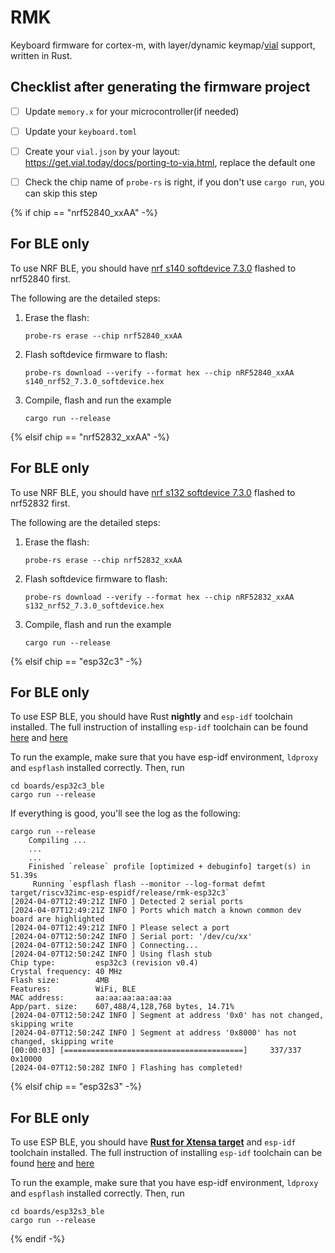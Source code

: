 # RMK

Keyboard firmware for cortex-m, with layer/dynamic keymap/[vial](https://get.vial.today) support, written in Rust.

## Checklist after generating the firmware project

- [ ] Update `memory.x` for your microcontroller(if needed)

- [ ] Update your `keyboard.toml`

- [ ] Create your `vial.json` by your layout: https://get.vial.today/docs/porting-to-via.html, replace the default one

- [ ] Check the chip name of `probe-rs` is right, if you don't use `cargo run`, you can skip this step

{% if chip == "nrf52840_xxAA" -%}
## For BLE only

To use NRF BLE, you should have [nrf s140 softdevice 7.3.0](https://www.nordicsemi.com/Products/Development-software/s140/download) flashed to nrf52840 first. 

The following are the detailed steps:

1. Erase the flash:
   ```shell
   probe-rs erase --chip nrf52840_xxAA
   ```
2. Flash softdevice firmware to flash:
   ```shell
   probe-rs download --verify --format hex --chip nRF52840_xxAA s140_nrf52_7.3.0_softdevice.hex
   ```
3. Compile, flash and run the example
   ```shell
   cargo run --release
   ```
{% elsif chip == "nrf52832_xxAA" -%}
## For BLE only

To use NRF BLE, you should have [nrf s132 softdevice 7.3.0](https://www.nordicsemi.com/Products/Development-software/s132/download) flashed to nrf52832 first. 

The following are the detailed steps:

1. Erase the flash:
   ```shell
   probe-rs erase --chip nrf52832_xxAA
   ```
2. Flash softdevice firmware to flash:
   ```shell
   probe-rs download --verify --format hex --chip nRF52832_xxAA s132_nrf52_7.3.0_softdevice.hex
   ```
3. Compile, flash and run the example
   ```shell
   cargo run --release
   ```
{% elsif chip == "esp32c3" -%}
## For BLE only

To use ESP BLE, you should have Rust **nightly** and `esp-idf` toolchain installed. The full instruction of installing `esp-idf` toolchain can be found [here](https://docs.esp-rs.org/book/installation/index.html) and [here](https://docs.esp-rs.org/std-training/02_2_software.html)

To run the example, make sure that you have esp-idf environment, `ldproxy` and `espflash` installed correctly. Then, run 

```
cd boards/esp32c3_ble
cargo run --release
```

If everything is good, you'll see the log as the following:

```shell
cargo run --release  
    Compiling ...
    ...
    ...
    Finished `release` profile [optimized + debuginfo] target(s) in 51.39s
     Running `espflash flash --monitor --log-format defmt target/riscv32imc-esp-espidf/release/rmk-esp32c3`
[2024-04-07T12:49:21Z INFO ] Detected 2 serial ports
[2024-04-07T12:49:21Z INFO ] Ports which match a known common dev board are highlighted
[2024-04-07T12:49:21Z INFO ] Please select a port
[2024-04-07T12:50:24Z INFO ] Serial port: '/dev/cu/xx'
[2024-04-07T12:50:24Z INFO ] Connecting...
[2024-04-07T12:50:24Z INFO ] Using flash stub
Chip type:         esp32c3 (revision v0.4)
Crystal frequency: 40 MHz
Flash size:        4MB
Features:          WiFi, BLE
MAC address:       aa:aa:aa:aa:aa:aa
App/part. size:    607,488/4,128,768 bytes, 14.71%
[2024-04-07T12:50:24Z INFO ] Segment at address '0x0' has not changed, skipping write
[2024-04-07T12:50:24Z INFO ] Segment at address '0x8000' has not changed, skipping write
[00:00:03] [========================================]     337/337     0x10000                                                                                                                    [2024-04-07T12:50:28Z INFO ] Flashing has completed!
```
{% elsif chip == "esp32s3" -%}
## For BLE only

To use ESP BLE, you should have [**Rust for Xtensa target**](https://docs.esp-rs.org/book/installation/riscv-and-xtensa.html) and `esp-idf` toolchain installed. 
The full instruction of installing `esp-idf` toolchain can be found [here](https://docs.esp-rs.org/book/installation/index.html) and [here](https://docs.esp-rs.org/std-training/02_2_software.html)

To run the example, make sure that you have esp-idf environment, `ldproxy` and `espflash` installed correctly. Then, run 

```
cd boards/esp32s3_ble
cargo run --release
```

{% endif -%}
